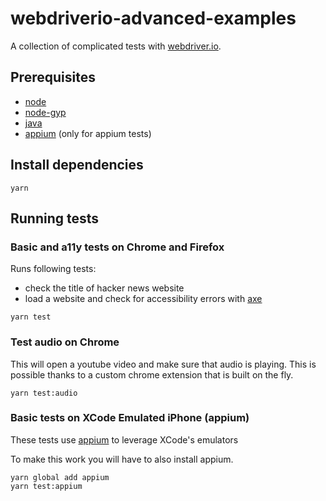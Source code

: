 # webdriverio-advanced-examples

A collection of complicated tests with [webdriver.io](http://webdriver.io/).

## Prerequisites

- [node](https://nodejs.org/en/download/)
- [node-gyp](https://github.com/nodejs/node-gyp#installation)
- [java](https://java.com/en/download)
- [appium](http://appium.io/) (only for appium tests)

## Install dependencies

```
yarn
```

## Running tests

### Basic and a11y tests on Chrome and Firefox

Runs following tests:
- check the title of hacker news website
- load a website and check for accessibility errors with [axe](https://github.com/dequelabs/axe-core)

```
yarn test
```

### Test audio on Chrome

This will open a youtube video and make sure that audio is playing. This is possible thanks to a custom chrome extension that is built on the fly.

```
yarn test:audio
```

### Basic tests on XCode Emulated iPhone (appium)

These tests use [appium](http://appium.io/) to leverage XCode's emulators

To make this work you will have to also install appium.

```
yarn global add appium
yarn test:appium
```
